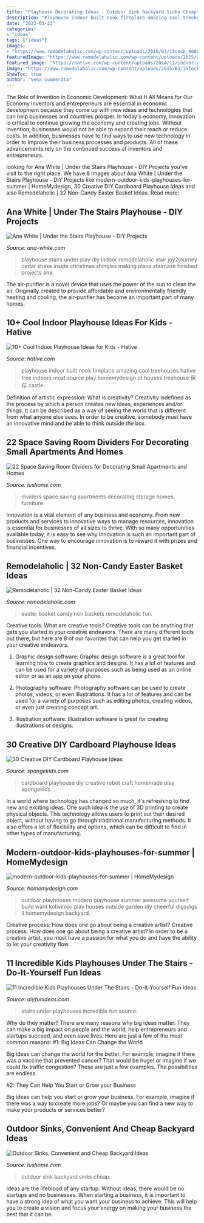 ```yaml
---
title: "Playhouse Decorating Ideas : Outdoor Sink Backyard Sinks Cheap"
description: "Playhouse indoor built nook fireplace amazing cool treehouses hative tree indoors most source play homemydesign pt houses treehouse 保存 castle"
date: "2023-01-23"
categories:
- "ideas"
tags: ["ideas"]
images:
- "https://www.remodelaholic.com/wp-content/uploads/2015/03/iStock_000059662886_Large.jpg"
featuredImage: "https://www.remodelaholic.com/wp-content/uploads/2015/03/iStock_000059662886_Large.jpg"
featured_image: "https://hative.com/wp-content/uploads/2014/11/indoor-playhouse/7-playhouse-built-in-a-fireplace-nook.jpg"
image: "https://www.remodelaholic.com/wp-content/uploads/2015/03/iStock_000059662886_Large.jpg"
ShowToc: true
author: "Vena Cummerata"
---
```



The Role of Invention in Economic Development: What It All Means for Our Economy
Inventors and entrepreneurs are essential in economic development because they come up with new ideas and technologies that can help businesses and countries prosper. In today's economy, innovation is critical to continue growing the economy and creating jobs. Without invention, businesses would not be able to expand their reach or reduce costs. In addition, businesses have to find ways to use new technology in order to improve their business processes and products. All of these advancements rely on the continued success of inventors and entrepreneurs.

	

		
looking for Ana White | Under the Stairs Playhouse - DIY Projects you've visit to the right place. We have 8 Images about Ana White | Under the Stairs Playhouse - DIY Projects like modern-outdoor-kids-playhouses-for-summer | HomeMydesign, 30 Creative DIY Cardboard Playhouse Ideas and also Remodelaholic | 32 Non-Candy Easter Basket Ideas. Read more:
		
    
## Ana White | Under The Stairs Playhouse - DIY Projects

<img loading=lazy src="http://ana-white.com/sites/default/files/3154804588_1327204865.jpg" onerror="this.onerror=null;this.src='https://tse2.mm.bing.net/th?id=OIP.LZsx4Mre0TwopApMpsJJmwHaEo&amp;pid=15.1';" alt="Ana White | Under the Stairs Playhouse - DIY Projects">

_Source: ana-white.com_

>playhouse stairs under play diy indoor remodelaholic stair joy2journey cedar shake inside christmas shingles making plans staircase finished projects ana. 

	

The air-purifier is a novel device that uses the power of the sun to clean the air. Originally created to provide affordable and environmentally friendly heating and cooling, the air-purifier has become an important part of many homes.

    
## 10+ Cool Indoor Playhouse Ideas For Kids - Hative

<img loading=lazy src="https://hative.com/wp-content/uploads/2014/11/indoor-playhouse/7-playhouse-built-in-a-fireplace-nook.jpg" onerror="this.onerror=null;this.src='https://tse2.mm.bing.net/th?id=OIP.3D4-Dxs39XSzexk31WCnHgHaLH&amp;pid=15.1';" alt="10+ Cool Indoor Playhouse Ideas for Kids - Hative">

_Source: hative.com_

>playhouse indoor built nook fireplace amazing cool treehouses hative tree indoors most source play homemydesign pt houses treehouse 保存 castle. 

	

Definition of artistic expression: What is creativity?
Creativity isdefined as the process by which a person creates new ideas, experiences and/or things. It can be described as a way of seeing the world that is different from what anyone else sees. In order to be creative, somebody must have an innovative mind and be able to think outside the box.

    
## 22 Space Saving Room Dividers For Decorating Small Apartments And Homes

<img loading=lazy src="https://www.lushome.com/wp-content/uploads/2014/04/small-room-dividers-modern-furniture-storage-ideas-11.jpg" onerror="this.onerror=null;this.src='https://tse3.mm.bing.net/th?id=OIP.Hdf0UaFt_5k8WQ7AXrZejwHaHa&amp;pid=15.1';" alt="22 Space Saving Room Dividers for Decorating Small Apartments and Homes">

_Source: lushome.com_

>dividers space saving apartments decorating storage homes furniture. 

	

Innovation is a vital element of any business and economy. From new products and services to innovative ways to manage resources, innovation is essential for businesses of all sizes to thrive. With so many opportunities available today, it is easy to see why innovation is such an important part of businesses. One way to encourage innovation is to reward it with prizes and financial incentives.

    
## Remodelaholic | 32 Non-Candy Easter Basket Ideas

<img loading=lazy src="https://www.remodelaholic.com/wp-content/uploads/2015/03/iStock_000059662886_Large.jpg" onerror="this.onerror=null;this.src='https://tse4.mm.bing.net/th?id=OIP.XoUn1G5K51AINJAuN0hZZgHaLH&amp;pid=15.1';" alt="Remodelaholic | 32 Non-Candy Easter Basket Ideas">

_Source: remodelaholic.com_

>easter basket candy non baskets remodelaholic fun. 

	

Creative tools: What are creative tools?
Creative tools can be anything that gets you started in your creative endeavors. There are many different tools out there, but here are 8 of our favorites that can help you get started in your creative endeavors. 
1. Graphic design software: Graphic design software is a great tool for learning how to create graphics and designs. It has a lot of features and can be used for a variety of purposes such as being used as an online editor or as an app on your phone.

2. Photography software: Photography software can be used to create photos, videos, or even illustrations. It has a lot of features and can be used for a variety of purposes such as editing photos, creating videos, or even just creating concept art.

3. Illustration software: Illustration software is great for creating illustrations or designs.

    
## 30 Creative DIY Cardboard Playhouse Ideas

<img loading=lazy src="http://spongekids.com/wp-content/uploads/2015/09/1-homemade-robot-playhouse.jpg" onerror="this.onerror=null;this.src='https://tse1.mm.bing.net/th?id=OIP.8R-yCD3SOjUJicaIjw4AYQHaHW&amp;pid=15.1';" alt="30 Creative DIY Cardboard Playhouse Ideas">

_Source: spongekids.com_

>cardboard playhouse diy creative robot craft homemade play spongekids. 

	

In a world where technology has changed so much, it's refreshing to find new and exciting ideas. One such idea is the use of 3D printing to create physical objects. This technology allows users to print out their desired object, without having to go through traditional manufacturing methods. It also offers a lot of flexibility and options, which can be difficult to find in other types of manufacturing.

    
## Modern-outdoor-kids-playhouses-for-summer | HomeMydesign

<img loading=lazy src="https://homemydesign.com/wp-content/uploads/2015/07/modern-outdoor-kids-playhouses-for-summer.jpg" onerror="this.onerror=null;this.src='https://tse4.mm.bing.net/th?id=OIP.7R3dBf4igJOXw8LqhRGA7QHaLH&amp;pid=15.1';" alt="modern-outdoor-kids-playhouses-for-summer | HomeMydesign">

_Source: homemydesign.com_

>outdoor playhouses modern playhouse summer awesome yourself build want kotivinkki play houses outside garden diy cheerful digsdigs ll homemydesign backyard. 

	

Creative process: How does one go about being a creative artist?
Creative process: How does one go about being a creative artist?
In order to be a creative artist, you must have a passion for what you do and have the ability to let your creativity flow.

    
## 11 Incredible Kids Playhouses Under The Stairs - Do-It-Yourself Fun Ideas

<img loading=lazy src="https://diyfunideas.com/wp-content/uploads/2014/04/pinterest.jpg" onerror="this.onerror=null;this.src='https://tse2.mm.bing.net/th?id=OIP.FuvHYMps3NV31O3V7dO4dQHaJ3&amp;pid=15.1';" alt="11 Incredible Kids Playhouses Under The Stairs - Do-It-Yourself Fun Ideas">

_Source: diyfunideas.com_

>stairs under playhouses incredible fun source. 

	

Why do they matter?
There are many reasons why big ideas matter. They can make a big impact on people and the world, help entrepreneurs and startups succeed, and even save lives. Here are just a few of the most common reasons:
#1: Big Ideas Can Change the World

Big ideas can change the world for the better. For example, imagine if there was a vaccine that prevented cancer? That would be huge! or imagine if we could fix traffic congestion? These are just a few examples. The possibilities are endless.

#2: They Can Help You Start or Grow your Business

Big ideas can help you start or grow your business. For example, imagine if there was a way to create more jobs? Or maybe you can find a new way to make your products or services better?

    
## Outdoor Sinks, Convenient And Cheap Backyard Ideas

<img loading=lazy src="https://www.lushome.com/wp-content/uploads/2020/10/outdoor-sink-backyard-ideas-9.jpg" onerror="this.onerror=null;this.src='https://tse2.mm.bing.net/th?id=OIP.ZykwFqBexeD6DDoiKaEOnwHaJ3&amp;pid=15.1';" alt="Outdoor Sinks, Convenient and Cheap Backyard Ideas">

_Source: lushome.com_

>outdoor sink backyard sinks cheap. 

	

Ideas are the lifeblood of any startup. Without ideas, there would be no startups and no businesses. When starting a business, it is important to have a strong idea of what you want your business to achieve. This will help you to create a vision and focus your energy on making your business the best that it can be.

